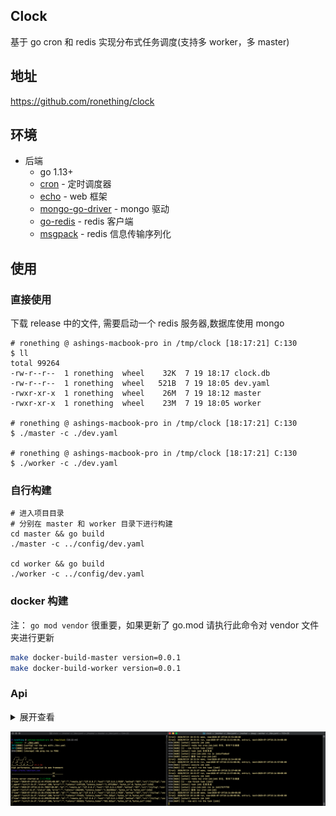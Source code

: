 ## Clock
基于 go cron 和 redis 实现分布式任务调度(支持多 worker，多 master)

## 地址
https://github.com/ronething/clock

## 环境
* 后端
    * go 1.13+
    * [cron](https://github.com/robfig/cron) - 定时调度器
    * [echo](https://github.com/labstack/echo) - web 框架
    * [mongo-go-driver](https://github.com/mongodb/mongo-go-driver) - mongo 驱动
    * [go-redis](https://github.com/go-redis/redis)  - redis 客户端
    * [msgpack](https://github.com/vmihailenco/msgpack) - redis 信息传输序列化

## 使用

### 直接使用

下载 release 中的文件, 需要启动一个 redis 服务器,数据库使用 mongo

```
# ronething @ ashings-macbook-pro in /tmp/clock [18:17:21] C:130
$ ll
total 99264
-rw-r--r--  1 ronething  wheel    32K  7 19 18:17 clock.db
-rw-r--r--  1 ronething  wheel   521B  7 19 18:05 dev.yaml
-rwxr-xr-x  1 ronething  wheel    26M  7 19 18:12 master
-rwxr-xr-x  1 ronething  wheel    23M  7 19 18:05 worker

# ronething @ ashings-macbook-pro in /tmp/clock [18:17:21] C:130
$ ./master -c ./dev.yaml

# ronething @ ashings-macbook-pro in /tmp/clock [18:17:21] C:130
$ ./worker -c ./dev.yaml

```

### 自行构建
```
# 进入项目目录
# 分别在 master 和 worker 目录下进行构建
cd master && go build
./master -c ../config/dev.yaml

cd worker && go build
./worker -c ../config/dev.yaml
```

### docker 构建

注： `go mod vendor` 很重要，如果更新了 go.mod 请执行此命令对 vendor 文件夹进行更新

```sh
make docker-build-master version=0.0.1
make docker-build-worker version=0.0.1
```

### Api

<details>
<summary>展开查看</summary>
<pre><code>
- 获取所有任务

`GET /v1/task`

- 获取单个任务

`GET /v1/task/:tid`

- 更新单个任务

`PUT /v1/task`

- 删除单个任务

`DEL /v1/task/:tid`

- 获取日志

`GET /v1/log`

```go
	v1 := e.Group("/v1")
	{
		//v1.Use(middleware.JWTWithConfig(createJWTConfig())) 暂时取消登录中间件
		t := v1.Group("/task")
		{
			t.GET("", controller.GetTasks)
			t.GET("/:tid", controller.GetTask)
			t.PUT("", controller.PutTask)
			t.GET("/run", controller.RunTask)
			t.DELETE("/:tid", controller.DeleteTask)
			t.GET("/status", controller.GetTaskStatus)
		}

		l := v1.Group("/log")
		{
			l.GET("", controller.GetLogs)
			l.DELETE("", controller.DeleteLogs)
		}
```

### 效果

```sh
# ronething @ ashings-macbook-pro in /tmp/clock [18:07:20]
$ curl -X PUT \
  http://127.0.0.1:9528/v1/task \
  -H 'Content-Type: application/json' \
  -d '{
    "command": "sleep 5;echo job10",
    "name": "job1",
    "log_enable": true,
    "expression": "*/3 * * * * *"
}'
{"code":200,"msg":"success","data":1}
```

```json
# ronething @ ashings-macbook-pro in /tmp/clock [18:12:50]
# 查看 log
$ curl -X GET "http://127.0.0.1:9528/v1/log" | jq
  % Total    % Received % Xferd  Average Speed   Time    Time     Time  Current
                                 Dload  Upload   Total   Spent    Left  Speed
100  1456  100  1456    0     0   189k      0 --:--:-- --:--:-- --:--:--  203k
{
  "code": 200,
  "msg": "success",
  "data": {
    "items": [
      {
        "lid": "b6420f9b",
        "tid": 1,
        "std_out": "job10\n",
        "std_err": "",
        "start_at": 1595153520,
        "end_at": 1595153525,
        "create_at": 1595153525
      },
      {
        "lid": "91cc293f",
        "tid": 1,
        "std_out": "job10\n",
        "std_err": "",
        "start_at": 1595153514,
        "end_at": 1595153519,
        "create_at": 1595153519
      }
    ],
    "page": {
      "count": 10,
      "index": 1,
      "total": 35,
      "order": "",
      "left_ts": 0,
      "right_ts": 0,
      "lid": "",
      "tid": 0,
      "std_out": "",
      "std_err": "",
      "start_at": 0,
      "end_at": 0,
      "create_at": 0
    }
  }
}
```
</code></pre>
</details>

![terminal-01.png](./images/terminal-01.png)
